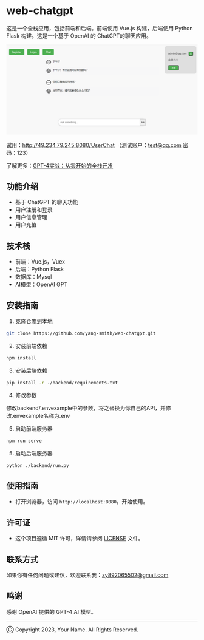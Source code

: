 # web-chatgpt

这是一个全栈应用，包括前端和后端。前端使用 Vue.js 构建，后端使用 Python Flask 构建。这是一个基于 OpenAI 的 ChatGPT的聊天应用。

![image text](https://github.com/yang-smith/web-chatgpt/blob/main/img/home.png)

试用：http://49.234.79.245:8080/UserChat      （测试账户：test@qq.com  密码：123）

了解更多：[GPT-4实战：从零开始的全栈开发](https://autumnriver.blue/GPT-4-dd16b378166b4264b3f0fd12eb91b003)

## 功能介绍

- 基于 ChatGPT 的聊天功能
- 用户注册和登录
- 用户信息管理
- 用户充值

## 技术栈

- 前端：Vue.js，Vuex
- 后端：Python Flask
- 数据库：Mysql
- AI模型：OpenAI GPT

## 安装指南

1. 克隆仓库到本地

```bash
git clone https://github.com/yang-smith/web-chatgpt.git
```

2. 安装前端依赖

```bash
npm install
```

3. 安装后端依赖

```bash
pip install -r ./backend/requirements.txt
```
4. 修改参数

 修改backend/.envexample中的参数，将之替换为你自己的API，并修改.envexample名称为.env

5. 启动前端服务器

```bash
npm run serve
```

5. 启动后端服务器

```bash
python ./backend/run.py
```

## 使用指南

- 打开浏览器，访问 `http://localhost:8080`，开始使用。

## 许可证

- 这个项目遵循 MIT 许可，详情请参阅 [LICENSE](LICENSE) 文件。

## 联系方式

如果你有任何问题或建议，欢迎联系我：zy892065502@gmail.com

## 鸣谢

感谢 OpenAI 提供的 GPT-4 AI 模型。

---

Ⓒ Copyright 2023, Your Name. All Rights Reserved.
